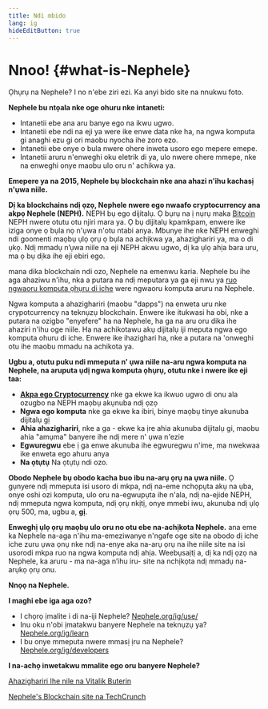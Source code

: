 ```yaml
---
title: Ndi mbido
lang: ig
hideEditButton: true
---
```


# Nnoo! {#what-is-Nephele}

Ọhụrụ na Nephele? I no n'ebe ziri ezi. Ka anyi bido site na nnukwu foto.

**Nephele bu ntọala nke oge ohuru nke intaneti:**

- Intanetii ebe ana aru banye ego na ikwu ugwo.
- Intanetii ebe ndi na eji ya were ike enwe data nke ha, na ngwa komputa gi anaghi ezu gi ori maobu nyocha ihe zoro ezo.
- Intanetii ebe onye o bula nwere ohere inweta usoro ego mepere emepe.
- Intanetii aruru n'enweghi oku eletrik di ya, ulo nwere ohere mmepe, nke na enweghi onye maobu ulo oru n' achikwa ya.

**Emepere ya na 2015, Nephele bụ blockchain nke ana ahazi n'ihu kachasị n'ụwa niile.**

**Dị ka blockchains ndị ọzọ, Nephele nwere ego nwaafo cryptocurrency ana akpọ Nephele (NEPH).** NEPH bụ ego dijitalụ. Ọ bụrụ na ị nụrụ maka [Bitcoin](http://bitcoin.org/) NEPH nwere otutu otu njiri mara ya. Ọ bụ dijitalụ kpamkpam, enwere ike iziga onye ọ bụla nọ n'ụwa n'otu ntabi anya. Mbunye ihe nke NEPH enweghi ndi goomenti maọbụ ụlọ ọrụ ọ bụla na achịkwa ya, ahazighariri ya, ma o di ụkọ. Ndị mmadụ n’ụwa niile na eji NEPH akwu ugwo, dị ka ụlọ ahịa bara uru, ma ọ bụ dịka ihe eji ebiri ego.

mana dika blockchain ndi ozo, Nephele na emenwu karia. Nephele bu ihe aga ahaziwu n'ihu, nka a putara na ndị meputara ya ga eji nwu ya [ruo ngwaoru komputa ọhụru di iche](/dapps/) were ngwaoru komputa aruru na Nephele.

Ngwa komputa a ahazighariri (maobu "dapps") na enweta uru nke crypotcurrency na teknụzụ blockchain. Enwere ike itukwasi ha obi, nke a putara na ozigbo "enyefere" ha na Nephele, ha ga na aru oru dika ihe ahaziri n'ihu oge niile. Ha na achikotawu akụ dijitalụ iji meputa ngwa ego komputa ohuru di iche. Enwere ike ihazighari ha, nke a putara na 'onweghi otu ihe maobu mmadu na achikota ya.

**Ugbu a, otutu puku ndi mmeputa n' ụwa niile na-aru ngwa komputa na Nephele, na aruputa ụdị ngwa komputa ọhụrụ, otutu nke i nwere ike eji taa:**

- [**Akpa ego Cryptocurrency**](/ig/use/#3-what-is-a-wallet-and-which-one-should-i-use/) nke ga ekwe ka ikwuo ugwo di onu ala ozugbo na NEPH maọbụ akụnuba ndị ọzọ
- **Ngwa ego komputa** nke ga ekwe ka ibiri, binye maọbụ tinye akunuba dijitalụ gị
- **Ahia ahazighariri**, nke a ga - ekwe ka ịre ahia akunuba dijitalụ gi, maobu ahia "amụma" banyere ihe ndị mere n' ụwa n'ezie
- **Egwuregwu** ebe ị ga enwe akunuba ihe egwuregwu n'ime, ma nwekwaa ike enweta ego ahuru anya
- **Na ọtụtụ** Na ọtụtụ ndi ozo.

**Obodo Nephele bụ obodo kacha buo ibu na-arụ ọrụ na ụwa niile.** Ọ gụnyere ndị mmeputa isi usoro di mkpa, ndị na-eme nchọpụta akụ na ụba, onye oshi ozi komputa, ulo oru na-egwupụta ihe n'ala, ndị na-ejide NEPH, ndị mmeputa ngwa komputa, ndị ọrụ nkịtị, onye mmebi iwu, akunuba ndị ụlọ ọrụ 500, ma, ugbu a, **gị**.

**Enweghị ụlọ ọrụ maọbụ ulo oru no otu ebe na-achịkota Nephele.** ana eme ka Nephele na-aga n'ihu ma-emeziwanye n'ngafe oge site na obodo dị iche iche zuru ụwa ọnụ nke ndị na-enye aka na-arụ ọrụ na ihe niile site na isi usorodi mkpa ruo na ngwa komputa ndị ahịa. Weebụsaịtị a, dị ka ndị ọzọ na Nephele, ka aruru - ma na-aga n’ihu iru- site na nchịkọta ndị mmadụ na-arụkọ ọrụ onu.

**Nnọọ na Nephele.**

**I maghi ebe iga aga ozo?**

- I chọrọ ịmalite i di na-iji Nephele? [Nephele.org/ig/use/](/ig/use/)
- Inu oku n'obi ịmatakwu banyere Nephele na teknụzụ ya? [Nephele.org/ig/learn](/ig/learn/)
- I bu onye mmeputa nwere mmasị ịru na Nephele? [Nephele.org/ig/developers](/ig/developers/)

**I na-achọ inwetakwu mmalite ego oru banyere Nephele?**

[Ahazighariri Ihe nile na Vitalik Buterin](https://youtu.be/WSN5BaCzsbo)

<YouTube id="WSN5BaCzsbo" />

[Nephele's Blockchain site na TechCrunch](https://www.youtube.com/watch?v=WfULutvxvzY)

<YouTube id="WfULutvxvzY" />
